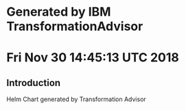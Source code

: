 # Generated by IBM TransformationAdvisor
# Fri Nov 30 14:45:13 UTC 2018
## Introduction

Helm Chart generated by Transformation Advisor
